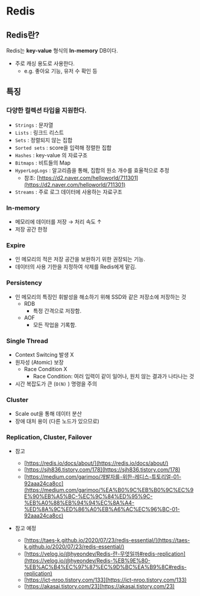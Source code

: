 # Redis

## Redis란?

Redis는 **key-value** 형식의 **In-memory** DB이다.

- 주로 캐싱 용도로 사용한다.
    - e.g.  좋아요 기능, 유저 수 확인 등

## 특징

### 다양한 컬렉션 타입을 지원한다.

- `Strings` : 문자열
- `Lists` : 링크드 리스트
- `Sets` : 정렬되지 않는 집합
- `Sorted sets` : score을 입력해 정렬한 집합
- `Hashes` : key-value 의 자료구조
- `Bitmaps` : 비트들의 Map
- `HyperLogLogs` : 알고리즘을 통해, 집합의 원소 개수를 효율적으로 추정
    - 참조: [https://d2.naver.com/helloworld/711301](https://d2.naver.com/helloworld/711301)
- `Streams` : 주로 로그 데이터에 사용하는 자료구조

### In-memory

- 메모리에 데이터를 저장 → 처리 속도 ↑
- 저장 공간 한정

### Expire

- 인 메모리의 적은 저장 공간을 보완하기 위한 권장되는 기능.
- 데이터의 사용 기한을 지정하여 삭제를 Redis에게 맡김.

### Persistency

- 인 메모리의 특징인 휘발성을 해소하기 위해 SSD와 같은 저장소에 저장하는 것
    - RDB
        - 특정 간격으로 저장함.
    - AOF
        - 모든 작업을 기록함.

### Single Thread

- Context Switcing 발생 X
- 원자성 (Atomic) 보장
    - Race Condition X
        - Race Condition: 여러 입력이 같이 일어나, 원치 않는 결과가 나타나는 것
- 시간 복잡도가 큰 (`O(N)` ) 명령을 주의

### Cluster

- Scale out을 통해 데이터 분산
- 장애 대처 용이 (다른 노드가 있으므로)

### Replication, Cluster, Failover

- 참고
    - [https://redis.io/docs/about/](https://redis.io/docs/about/)
    - [https://sjh836.tistory.com/178](https://sjh836.tistory.com/178)
    - [https://medium.com/garimoo/개발자를-위한-레디스-튜토리얼-01-92aaa24ca8cc](https://medium.com/garimoo/%EA%B0%9C%EB%B0%9C%EC%9E%90%EB%A5%BC-%EC%9C%84%ED%95%9C-%EB%A0%88%EB%94%94%EC%8A%A4-%ED%8A%9C%ED%86%A0%EB%A6%AC%EC%96%BC-01-92aaa24ca8cc)
    
- 참고 예정
    - [https://taes-k.github.io/2020/07/23/redis-essential/](https://taes-k.github.io/2020/07/23/redis-essential/)
    - [https://velog.io/@hyeondev/Redis-란-무엇일까#redis-replication](https://velog.io/@hyeondev/Redis-%EB%9E%80-%EB%AC%B4%EC%97%87%EC%9D%BC%EA%B9%8C#redis-replication)
    - [https://ict-nroo.tistory.com/133](https://ict-nroo.tistory.com/133)
    - [https://akasai.tistory.com/23](https://akasai.tistory.com/23)
    